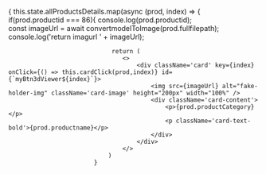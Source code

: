 { this.state.allProductsDetails.map(async (prod, index) => {                   
                            if(prod.productid === 86){
                                console.log(prod.productid);        
                                const imageUrl = await convertmodelToImage(prod.fullfilepath);       
                                console.log('return imagurl ' + imageUrl);  
                     
                                 return (
                                    <>
                                        <div className='card' key={index} onClick={() => this.cardClick(prod,index)} id={`myBtn3dViewer${index}`}>
                                            <img src={imageUrl} alt="fake-holder-img" className='card-image' height="200px" width="100%" />
                                            <div className='card-content'>
                                                <p>{prod.productCategory}</p>
                                                <p className='card-text-bold'>{prod.productname}</p>
                                            </div>
                                        </div>  
                                    </>
                                )
                            }       
